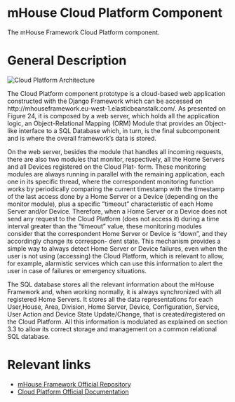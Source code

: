 # mHouse Cloud Platform Component
The mHouse Framework Cloud Platform component.

# General Description

<img src="https://github.com/JRequeijo/mHouseFramework/blob/master/docs/Cloud%20Platform/Cloud_platform_arch.png" alt="Cloud Platform Architecture">
<p>
The Cloud Platform component prototype is a cloud-based web application constructed with the Django Framework which can be accessed on http://mhouseframework.eu-west-1.elasticbeanstalk.com/. As presented on Figure 24, it is composed by a web server, which holds all the application logic, an Object-Relational Mapping (ORM) Module that provides an Object-like interface to a SQL Database which, in turn, is the final subcomponent and is where the overall framework’s data is stored.
</p>

<p>
On the web server, besides the module that handles all incoming requests, there are also two modules that monitor, respectively, all the Home Servers and all Devices registered on the Cloud Plat- form. These monitoring modules are always running in parallel with the remaining application, each one in its specific thread, where the correspondent monitoring function works by periodically comparing the current timestamp with the timestamp of the last access done by a Home Server or a Device (depending on the monitor module), plus a specific ”timeout” characteristic of each Home Server and/or Device. Therefore, when a Home Server or a Device does not send any request to the Cloud Platform (does not access it) during a time interval greater than the “timeout” value, these monitoring modules consider that the correspondent Home Server or Device is “down”, and they accordingly change its correspon- dent state. This mechanism provides a simple way to always detect Home Server or Device failures, even when the user is not using (accessing) the Cloud Platform, which is relevant to allow, for example, alarmistic services which can use this information to alert the user in case of failures or emergency situations.
</p>

<p>
The SQL database stores all the relevant information about the mHouse Framework and, when working normally, it is always synchronized with all registered Home Servers. It stores all the data representations for each User,House, Area, Division, Home Server, Device, Configuration, Service, User Action and Device State Update/Change, that is created/registered on the Cloud Platform. All this information is modulated as explained on section 3.3 to allow its correct storage and management on a common relational SQL database.
</p>

# Relevant links
<ul>
  <li>
    <a href="https://github.com/JRequeijo/mHouseFramework">mHouse Framework Official Repository</a>
  </li>
  <li>
    <a href="https://github.com/JRequeijo/mHouseFramework/tree/master/docs/Cloud%20Platform">Cloud Platform Official Documentation</a>
  </li>
</ul>
